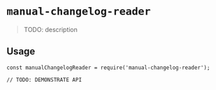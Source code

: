 # `manual-changelog-reader`

> TODO: description

## Usage

```
const manualChangelogReader = require('manual-changelog-reader');

// TODO: DEMONSTRATE API
```
